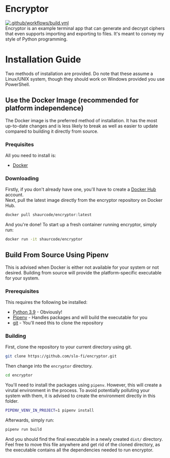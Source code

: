 # Encryptor
[![.github/workflows/build.yml](https://github.com/slo-fi/encryptor/actions/workflows/build.yml/badge.svg)](https://github.com/slo-fi/encryptor/actions/workflows/build.yml)  
Encryptor is an example terminal app that can generate and decrypt ciphers that even supports importing and exporting to files. It's meant to convey my style of Python programming.

# Installation Guide
Two methods of installation are provided. Do note that these assume a Linux/UNIX system, though they should work on Windows provided you use PowerShell.
## Use the Docker Image (recommended for platform independence)
The Docker image is the preferred method of installation. It has the most up-to-date changes and is less likely to break as well as easier to update compared to building it directly from source.
### Prequisites
All you need to install is:
- [Docker](https://www.docker.com/products/docker-desktop/)
### Downloading
Firstly, if you don't already have one, you'll have to create a [Docker Hub](https://hub.docker.com/signup) account.  
Next, pull the latest image directly from the encryptor repository on Docker Hub.
```bash
docker pull shaurcode/encryptor:latest
```
And you're done! To start up a fresh container running encryptor, simply run:
```bash
docker run -it shaurcode/encryptor
```
## Build From Source Using Pipenv
This is advised when Docker is either not available for your system or not desired. Building from source will provide the platform-specific executable for your system.
### Prerequisites
This requires the following be installed:
- [Python 3.9](https://www.python.org/downloads/release/python-3912/) - Obviously!
- [Pipenv](https://pipenv.pypa.io/en/latest/) - Handles packages and will build the executable for you
- [git](https://git-scm.com/downloads) - You'll need this to clone the repository
### Building
First, clone the repository to your current directory using git. 
```bash
git clone https://github.com/slo-fi/encryptor.git
```
Then change into the `encryptor` directory.
```bash
cd encryptor
```
You'll need to install the packages using ```pipenv```. However, this will create a virutal environment in the process. To avoid potentially polluting your system with them, it is advised to create the environment directly in this folder.
```bash
PIPENV_VENV_IN_PROJECT=1 pipenv install
```
Afterwards, simply run:
```bash
pipenv run build
```
And you should find the final executable in a newly created ```dist/``` directory. Feel free to move this file anywhere and get rid of the cloned directory, as the executable contains all the dependencies needed to run encryptor.

